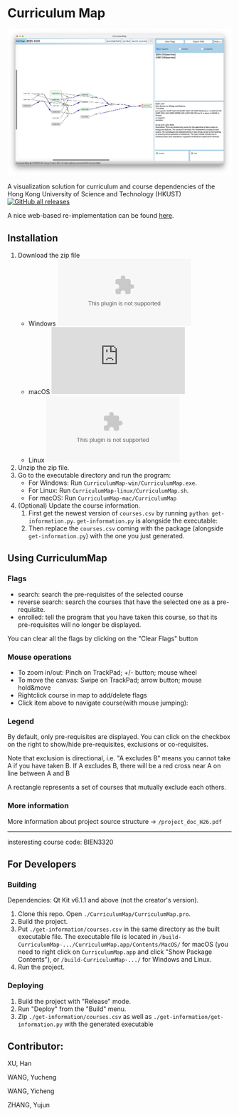 # Curriculum Map

![Screenshot](./example.png)

A visualization solution for curriculum and course dependencies of the Hong Kong University of Science and Technology (HKUST) [![GitHub all releases](https://img.shields.io/github/downloads/Zory123/CurriculumMap/total)](https://github.com/zory233/CurriculumMap/releases)

A nice web-based re-implementation can be found
[here](https://github.com/ZHANG-Zhong-HKUST/CurriculumMap-Web).

## Installation

1. Download the zip file
   - Windows
   [![GitHub release (latest by date and asset)](https://img.shields.io/github/downloads/Zory123/CurriculumMap/v1.0/CurriculumMap-win.zip?color=green)](https://github.com/Zory123/CurriculumMap/releases/tag/v1.0)
   - macOS
   [![GitHub release (latest by date and
    asset)](https://img.shields.io/github/downloads/Zory123/CurriculumMap/v1.0/CurriculumMap-mac.dmg?color=green)](https://github.com/Zory123/CurriculumMap/releases/tag/v1.0)
   - Linux
   [![GitHub release (latest by date and
    asset)](https://img.shields.io/github/downloads/Zory123/CurriculumMap/v1.0/CurriculumMap-linux.zip?color=green)](https://github.com/Zory123/CurriculumMap/releases/tag/v1.0)
2. Unzip the zip file.
3. Go to the executable directory and run the program:
   - For Windows: Run `CurriculumMap-win/CurriculumMap.exe`.
   - For Linux: Run `CurriculumMap-linux/CurriculumMap.sh`.
   - For macOS: Run `CurriculumMap-mac/CurriculumMap`
4. (Optional) Update the course information.
   1. First get the newest version of `courses.csv` by running `python
     get-information.py`. `get-information.py` is alongside the executable:
   2. Then replace the `courses.csv` coming with the package (alongside
     `get-information.py`) with the one you just generated.

## Using CurriculumMap

### Flags

- search: search the pre-requisites of the selected course
- reverse search: search the courses that have the selected one as a
  pre-requisite.
- enrolled: tell the program that you have taken this course, so that its
  pre-requisites will no longer be displayed.

You can clear all the flags by clicking on the "Clear Flags" button

### Mouse operations

- To zoom in/out: Pinch on TrackPad; +/- button; mouse wheel
- To move the canvas: Swipe on TrackPad; arrow button; mouse hold&move
- Rightclick course in map to add/delete flags
- Click item above to navigate course(with mouse jumping):

### Legend

By default, only pre-requisites are displayed. You can click on the checkbox on
the right to show/hide pre-requisites, exclusions or co-requisites.

Note that exclusion is directional, i.e. "A excludes B" means you cannot take A
if you have taken B. If A excludes B, there will be a red cross near A on line between A and B

A rectangle represents a set of courses that mutually exclude each others.

### More information

More information about project source structure -> `/project_doc_H26.pdf`

---

insteresting course code: BIEN3320

## For Developers

### Building

Dependencies: Qt Kit v6.1.1 and above (not the creator's version).

1. Clone this repo. Open `./CurriculumMap/CurriculumMap.pro`.
2. Build the project.
3. Put `./get-information/courses.csv` in the same directory as the built
   executable file. The executable file is located in
   `/build-CurriculumMap-.../CurriculumMap.app/Contents/MacOS/` for macOS (you
   need to right click on `CurriculumMap.app` and click "Show Package
   Contents"), or `/build-CurriculumMap-.../` for Windows and Linux.
4. Run the project.

### Deploying

1. Build the project with "Release" mode.
2. Run "Deploy" from the "Build" menu.
2. Zip `./get-information/courses.csv` as well as
   `./get-information/get-information.py` with the generated executable

## Contributor:

XU, Han

WANG, Yucheng

WANG, Yicheng

ZHANG, Yujun
